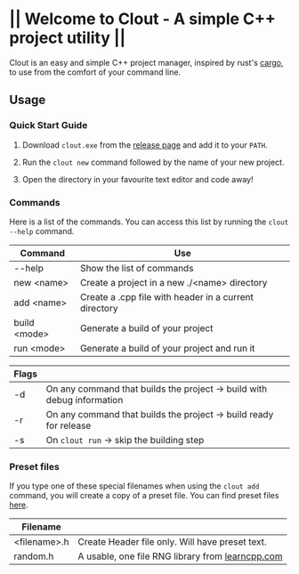 # || Welcome to Clout - A simple C++ project utility ||
Clout is an easy and simple C++ project manager, inspired by rust's [cargo](https://github.com/rust-lang/cargo), to use from the comfort of your command line.

## Usage

### Quick Start Guide

1. Download `clout.exe` from the [release page](https://github.com/outphase/clout/releases) and add it to your `PATH`.

2. Run the `clout new` command followed by the name of your new project.

3. Open the directory in your favourite text editor and code away!

### Commands

Here is a list of the commands. You can access this list by running the `clout --help` command.

| Command        | Use                                                   |
|----------------|-------------------------------------------------------|
| --help         | Show the list of commands                             |
| new \<name\>   | Create a project in a new ./\<name\> directory        |
| add \<name\>   | Create a .cpp file with header in a current directory |
| build \<mode\> | Generate a build of your project                      |
| run \<mode\>   | Generate a build of your project and run it           |

| Flags |                                                                        |
|-------|------------------------------------------------------------------------|
| -d    | On any command that builds the project -> build with debug information |
| -r    | On any command that builds the project -> build ready for release      |
| -s    | On `clout run`                         -> skip the building step       |

### Preset files

If you type one of these special filenames when using the `clout add` command, you will create a copy of a preset file. You can find preset files [here](https://github.com/outphase/clout/tree/master/template%20files).

| Filename       |                                                                                                                                           |
|----------------|-----------------------------------------------------------------------------------------------------------------------------------------------------------------------------------------------------------------------|
| \<filename\>.h | Create Header file only. Will have preset text.                                                                                           |
| random.h       | A usable, one file RNG library from [learncpp.com](https://www.learncpp.com/cpp-tutorial/introduction-to-random-number-generation/) |
